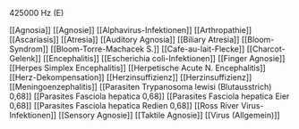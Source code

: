425000 Hz (E)

[[Agnosia]]
[[Agnosie]]
[[Alphavirus-Infektionen]]
[[Arthropathie]]
[[Ascariasis]]
[[Atresia]]
[[Auditory Agnosia]]
[[Biliary Atresia]]
[[Bloom-Syndrom]]
[[Bloom-Torre-Machacek S.]]
[[Cafe-au-lait-Flecke]]
[[Charcot-Gelenk]]
[[Encephalitis]]
[[Escherichia coli-Infektionen]]
[[Finger Agnosie]]
[[Herpes Simplex Encephalitis]]
[[Herpetische Acute N. Encephalitis]]
[[Herz-Dekompensation]]
[[Herzinsuffizienz]]
[[Herzinsuffizienz]]
[[Meningoenzephalitis]]
[[Parasiten Trypanosoma lewisi (Blutausstrich) 0,68]]
[[Parasites Fasciola hepatica 0,68]]
[[Parasites Fasciola hepatica Eier 0,68]]
[[Parasites Fasciola hepatica Redien 0,68]]
[[Ross River Virus-Infektionen]]
[[Sensory Agnosie]]
[[Taktile Agnosie]]
[[Virus (Allgemein)]]